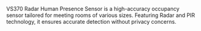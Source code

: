 VS370 Radar Human Presence Sensor is a high-accuracy occupancy sensor tailored for meeting rooms of various sizes. Featuring Radar and PIR technology, it ensures accurate detection without privacy concerns.
